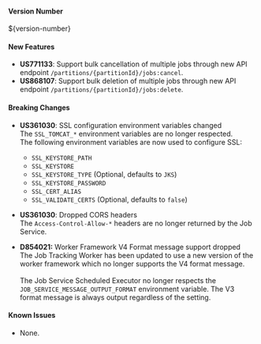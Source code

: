 #### Version Number
${version-number}

#### New Features
- **US771133**: Support bulk cancellation of multiple jobs through new API endpoint `/partitions/{partitionId}/jobs:cancel`.
- **US868107**: Support bulk deletion of multiple jobs through new API endpoint `/partitions/{partitionId}/jobs:delete`.

#### Breaking Changes
- **US361030**: SSL configuration environment variables changed  
  The `SSL_TOMCAT_*` environment variables are no longer respected.  
  The following environment variables are now used to configure SSL:
  - `SSL_KEYSTORE_PATH`
  - `SSL_KEYSTORE`
  - `SSL_KEYSTORE_TYPE` (Optional, defaults to `JKS`)
  - `SSL_KEYSTORE_PASSWORD`
  - `SSL_CERT_ALIAS`
  - `SSL_VALIDATE_CERTS` (Optional, defaults to `false`)

- **US361030**: Dropped CORS headers  
  The `Access-Control-Allow-*` headers are no longer returned by the Job Service.

- **D854021:** Worker Framework V4 Format message support dropped  
  The Job Tracking Worker has been updated to use a new version of the worker framework which no longer supports the V4 format message.<br><br>
  The Job Service Scheduled Executor no longer respects the `JOB_SERVICE_MESSAGE_OUTPUT_FORMAT` environment variable.  The V3 format message is always output regardless of the setting.

#### Known Issues
- None.
